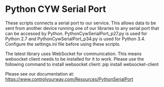 # Python CYW Serial Port

These scripts connects a serial port to our service. This allows data to be sent from another device running one of our
libraries to any serial port that can be accessed by Python. PythonCywSerialPort_p27.py is used for Python 2.7 and
PythonCywSerialPort_p34.py is used for Python 3.4. Configure the settings.ini file before using these scripts.

The latest library uses WebSocket for communication. This means websocket client needs to be installed for it to work. Please use the following command to install websocket client:
pip install websocket-client

Please see our documentation at: https://www.controlyourway.com/Resources/PythonSerialPort